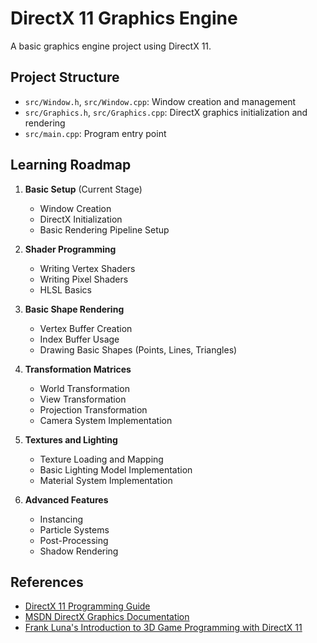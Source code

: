 # DirectX 11 Graphics Engine

A basic graphics engine project using DirectX 11.

## Project Structure

- `src/Window.h`, `src/Window.cpp`: Window creation and management
- `src/Graphics.h`, `src/Graphics.cpp`: DirectX graphics initialization and rendering
- `src/main.cpp`: Program entry point

## Learning Roadmap

1. **Basic Setup** (Current Stage)
   - Window Creation
   - DirectX Initialization
   - Basic Rendering Pipeline Setup

2. **Shader Programming**
   - Writing Vertex Shaders
   - Writing Pixel Shaders
   - HLSL Basics

3. **Basic Shape Rendering**
   - Vertex Buffer Creation
   - Index Buffer Usage
   - Drawing Basic Shapes (Points, Lines, Triangles)

4. **Transformation Matrices**
   - World Transformation
   - View Transformation
   - Projection Transformation
   - Camera System Implementation

5. **Textures and Lighting**
   - Texture Loading and Mapping
   - Basic Lighting Model Implementation
   - Material System Implementation

6. **Advanced Features**
   - Instancing
   - Particle Systems
   - Post-Processing
   - Shadow Rendering

## References

- [DirectX 11 Programming Guide](https://docs.microsoft.com/en-us/windows/win32/direct3d11/atoc-dx-graphics-direct3d-11)
- [MSDN DirectX Graphics Documentation](https://docs.microsoft.com/en-us/windows/win32/directx)
- [Frank Luna's Introduction to 3D Game Programming with DirectX 11](http://www.d3dcoder.net/d3d11.htm)
